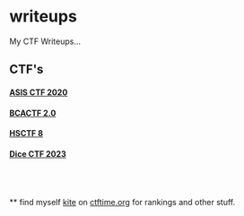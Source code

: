 # writeups
My CTF Writeups...

## CTF's
#### [ASIS CTF 2020](2020/asis_ctf/)
#### [BCACTF 2.0](2021/bcactf2.0/)
#### [HSCTF 8](2021/hsctf_8/)
#### [Dice CTF 2023](2023/dicectf/)
<br/><br/><br/>
\*\* find myself [kite](https://ctftime.org/user/95683) on [ctftime.org](https://ctftime.org) for rankings and other stuff.
